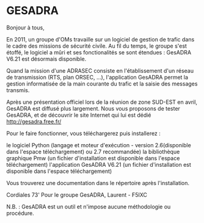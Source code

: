 # GESADRA

Bonjour à tous,

En 2011, un groupe d'OMs travaille sur un logiciel de gestion de trafic dans le cadre des missions de sécurité civile.
Au fil du temps, le groupe s'est étoffé, le logiciel a mûri et ses fonctionalités se sont étendues : GesADRA V6.21 est désormais disponible.

Quand la mission d'une ADRASEC consiste en l'établissement d'un réseau de transmission (RTS, plan ORSEC, ...),
l'application GesADRA permet la gestion informatisée de la main courante du trafic et la saisie des messages transmis.

Après une présentation officiel lors de la réunion de zone SUD-EST en avril, GesADRA est diffusé plus largement.
Nous vous proposons de tester GesADRA, et de découvrir le site Internet qui lui est dédié http://gesadra.free.fr/

Pour le faire fonctionner, vous téléchargerez puis installerez :

le logiciel Python (langage et moteur d'exécution - version 2.6(disponible dans l'espace téléchargement) ou 2.7 recommandée)
la bibliothèque graphique Pmw (un fichier d'installation est disponible dans l'espace téléchargement)
l'application GesADRA V6.21 (un fichier d'installation est disponible dans l'espace téléchargement)

Vous trouverez une documentation dans le répertoire après l'installation.


Cordiales 73'
Pour le groupe GesADRA,
Laurent - F5IXC

N.B. : GesADRA est un outil et n'impose aucune méthodologie ou procédure.
